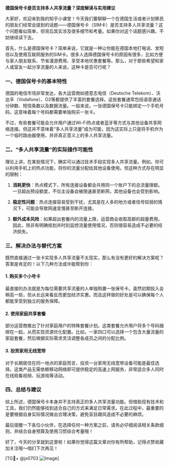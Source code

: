 **德国保号卡是否支持多人共享流量？深度解读与实用建议**

大家好，欢迎来到我的知乎小课堂！今天我们要聊聊一个在德国生活或者计划移民的朋友们经常会提到的话题——德国保号卡（SIM卡）是否支持多人共享流量？这个问题看似简单，但背后其实涉及很多细节和考量。如果你对这个话题感兴趣，不妨继续读下去。

首先，什么是德国保号卡？简单来说，它就是一种让你能在德国本地打电话、发短信以及使用互联网服务的SIM卡。很多人选择德国保号卡的原因有很多，比如方便与家人朋友联系、节省漫游费用、享受本地优惠套餐等。那么，对于那些希望和家人或室友一起分享流量的人来说，这种卡是否可行呢？

### 一、德国保号卡的基本特性

德国的电信市场非常发达，各大运营商如德意志电信（Deutsche Telekom）、沃达丰（Vodafone）、O2等都提供了丰富的套餐选择。这些套餐通常包括语音通话分钟数、短信条数以及数据流量。一般来说，一张德国保号卡只能绑定一个手机号码，这意味着每个号码都需要单独购买一张卡。

不过，有些套餐可能会允许用户通过Wi-Fi热点或者蓝牙等方式与其他设备共享网络连接。但这并不意味着“多人共享流量”成为可能，因为这实际上只是将手机作为一个临时路由器使用，并非真正意义上的多人共享流量。

### 二、“多人共享流量”的实际操作可能性

理论上讲，在某些情况下，确实可以通过技术手段实现多人共享流量。例如，你可以利用手机上的热点功能，将你的流量分配给其他设备使用。但这种方式存在明显的限制：

1. **消耗更快**：热点模式下，所有连接设备都会共用同一个账户下的总流量限额。一旦超出预设额度，不仅主设备会被限速甚至断网，其他设备也会受到影响。
   
2. **稳定性问题**：热点连接容易受到干扰，尤其是在人多的地方或者信号较弱的情况下，可能会导致网速变慢甚至断开连接。

3. **额外成本风险**：如果超出套餐内的流量上限，运营商会收取高额的超量费用。因此，除非有明确规划并时刻监控流量使用情况，否则很容易造成不必要的经济损失。

### 三、解决办法与替代方案

既然直接通过一张卡实现多人共享流量不太现实，那么有没有更好的解决方案呢？答案是肯定的！以下几种方法或许能帮到你：

#### 1. 购买多个小号卡
最直接的办法就是为每位需要共享流量的人单独购置一张保号卡。虽然初期投入会稍高一些，但从长远来看反而更加经济实惠。而且这样做的好处是可以确保每个人都能享受到独立的服务保障。

#### 2. 使用家庭共享套餐
部分运营商推出了针对家庭用户的特殊套餐计划。这类套餐允许用户将多个号码捆绑在一起，从而实现资源优化配置。比如，一家四口可以选择一个包含大量流量的家庭套餐，然后根据实际需求灵活调整各成员之间的分配比例。

#### 3. 投资家用无线宽带
对于长期居住在同一地点的家庭而言，投资一台家用无线宽带设备可能是最佳选择。这类产品无需依赖移动网络即可提供稳定的高速上网服务，非常适合多人同时在线观看视频、玩游戏等活动。

### 四、总结与建议

综上所述，德国保号卡本身并不支持真正的多人共享流量功能。但借助现有技术和工具，我们仍然能够找到适合自己的方式来满足日常需求。在此过程中，最重要的是要根据自身实际情况做出合理决策，避免盲目跟风造成不必要的麻烦。

最后提醒一下各位小伙伴，在选择任何一种方案之前，请务必仔细阅读相关条款细则，并结合自身预算及使用习惯综合考量哦！

好了，今天的分享就到这里啦！如果你觉得这篇文章对你有所帮助，记得点赞收藏加关注哦～咱们下次再见！

[TG💪+ @jx0703 ![Image](https://github.com/user-attachments/assets/dbca1d08-cadb-493c-b0ec-ad6f7a83f270)]